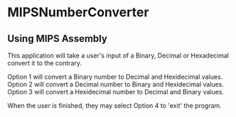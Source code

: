 # MIPSNumberConverter

Using MIPS Assembly
--------------------

This application will take a user's input of a Binary, Decimal or Hexadecimal 
convert it to the contrary.

Option 1 will convert a Binary number to Decimal and Hexidecimal values.
Option 2 will convert a Decimal number to Binary and Hexidecimal values.
Option 3 will convert a Hexidecimal number to Decimal and Binary values.

When the user is finished, they may select Option 4 to 'exit' the program. 
